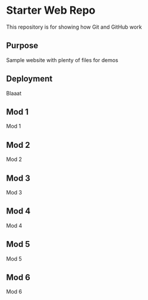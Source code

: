 # Starter Web Repo

This repository is for showing how Git and GitHub work

## Purpose

Sample website with plenty of files for demos

## Deployment

Blaaat

## Mod 1

Mod 1

## Mod 2

Mod 2

## Mod 3

Mod 3

## Mod 4

Mod 4

## Mod 5

Mod 5

## Mod 6

Mod 6

